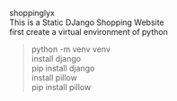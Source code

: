 shoppinglyx <br>
This is a Static DJango Shopping Website <br>
first create a virtual environment of python <br>

> python -m venv venv <br>
> install django <br>
> pip install django <br>
> install pillow <br>
> pip install pillow
